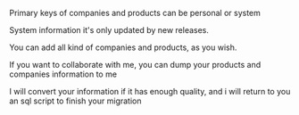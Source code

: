 Primary keys of companies and products can be personal or system

System information it's only updated by new releases.

You can add all kind of companies and products, as you wish.

If you want to collaborate with me, you can dump your products and companies information to me

I will convert your information if it has enough quality, and i will return to you an sql script to finish your migration